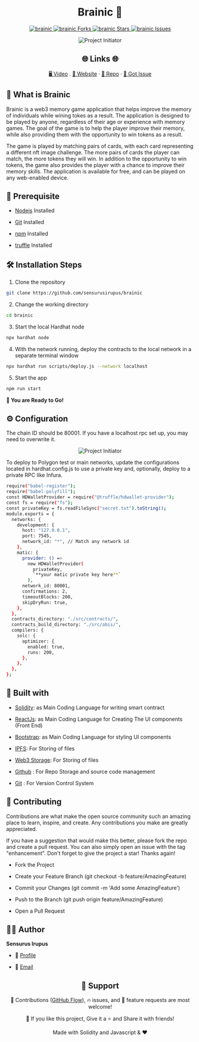 <p align="center">

</p>
<h1 align="center"> Brainic 🧠</h1>

<p align="center">
<a href="https://github.com/sensurusirupus/brainic/blob/master/LICENSE" title="License">
<img src="https://img.shields.io/github/license/sensurusirupus/brainic" alt="brainic"/>
</a>
<a href="https://github.com/sensurusirupus/brainic/fork" title="Forks">
<img src="https://img.shields.io/github/forks/sensurusirupus/brainic" alt="brainic Forks"/>
</a>
<a href="https://github.com/sensurusirupus/brainic" title="Stars">
<img src="https://img.shields.io/github/stars/sensurusirupus/brainic" alt="brainic Stars"/>
</a>
<a href="https://img.shields.io/github/stars/sensurusirupus/brainic/issues" title="Issues">
<img src="  https://img.shields.io/github/issues/sensurusirupus/brainic" alt="brainic Issues"/>
</a>

</a>
</p>

<p align="center" title="Project Initiator"><img src="./src/assets/img/brainic.png" alt="Project Initiator"/></p>

<h2 align="center">🌐 Links 🌐</h2>
<p align="center">
    <a href="https://youtu.be/ud4P45zhCk0" title="">🖥️ Video</a>
    .
    <a href="brainic.netlify.app" title="">🔗 Website</a>
    ·
    <a href="https://github.com/sensurusirupus/brainic" title="">📂 Repo</a>
    ·
    <a href="https://github.com/sensurusirupus/brainic" title="🐛Report Bug/🎊Request Feature">🚀 Got Issue</a>
</p>

## 🚀 What is Brainic

Brainic is a web3 memory game application that helps improve the memory of individuals while wining tokes as a result. The application is designed to be played by anyone, regardless of their age or experience with memory games. The goal of the game is to help the player improve their memory, while also providing them with the opportunity to win tokens as a result.

The game is played by matching pairs of cards, with each card representing a different nft image challenge. The more pairs of cards the player can match, the more tokens they will win. In addition to the opportunity to win tokens, the game also provides the player with a chance to improve their memory skills. The application is available for free, and can be played on any web-enabled device.

## 🦋 Prerequisite

- [Nodejs](https://nodejs.org/en// "Node") Installed

- [Git](https://git-scm.com/ "Git OFficial") Installed

- [npm](https://www.npmjs.com/ "npm ") Installed

- [truffle](https://truffle.org/ "Truffle ") Installed

## 🛠️ Installation Steps

1. Clone the repository

```Bash
git clone https://github.com/sensurusirupus/brainic
```

2. Change the working directory

```Bash
cd brainic
```

3. Start the local Hardhat node

```Bash
npx hardhat node
```

4. With the network running, deploy the contracts to the local network in a separate terminal window

```Bash
npx hardhat run scripts/deploy.js --network localhost
```

5. Start the app

```Bash
npm run start
```

**🎇 You are Ready to Go!**

## ⚙️ Configuration

The chain ID should be 80001. If you have a localhost rpc set up, you may need to overwrite it.

<p align="center" title="Project Initiator"><img src="./src/assets/img/rpc.jpg" alt="Project Initiator"/></p>

To deploy to Polygon test or main networks, update the configurations located in hardhat.config.js to use a private key and, optionally, deploy to a private RPC like Infura.

```Bash
require("babel-register");
require("babel-polyfill");
const HDWalletProvider = require("@truffle/hdwallet-provider");
const fs = require("fs");
const privateKey = fs.readFileSync("secret.txt").toString();
module.exports = {
  networks: {
    development: {
      host: "127.0.0.1",
      port: 7545,
      network_id: "*", // Match any network id
    },
    matic: {
      provider: () =>
        new HDWalletProvider(
          privateKey,
          `**your matic private key here**`
        ),
      network_id: 80001,
      confirmations: 2,
      timeoutBlocks: 200,
      skipDryRun: true,
    },
  },
  contracts_directory: "./src/contracts/",
  contracts_build_directory: "./src/abis/",
  compilers: {
    solc: {
      optimizer: {
        enabled: true,
        runs: 200,
      },
    },
  },
};

```

## 👷 Built with

- [Solidity](https://docs.soliditylang.org/en/v0.8.17/ "Solidity"): as Main Coding Language for writing smart contract

- [ReactJs](https://reactjs.org/ "React Js"): as Main Coding Language for Creating The UI components (Front End)

- [Bootstrap](https://tailwindcss.com/ "Bootstrap Css"): as Main Coding Language for styling UI components

- [IPFS](https://ipfs.tech/ "IPFS"): For Storing of files

- [Web3 Storage](https://www.google.com/search?q=web3storage "Web3 Storage"): For Storing of files

- [Github](https://github.com/ "Github") : For Repo Storage and source code management

- [Git](https://git-scm.com/ "Git") : For Version Control System

## 📂 Contributing

Contributions are what make the open source community such an amazing place to learn, inspire, and create. Any contributions you make are greatly appreciated.

If you have a suggestion that would make this better, please fork the repo and create a pull request. You can also simply open an issue with the tag "enhancement". Don't forget to give the project a star! Thanks again!

- Fork the Project

- Create your Feature Branch (git checkout -b feature/AmazingFeature)

- Commit your Changes (git commit -m 'Add some AmazingFeature')

- Push to the Branch (git push origin feature/AmazingFeature)

- Open a Pull Request

## 🧑🏻 Author

**Sensurus Irupus**

- 🌌 [Profile](https://github.com/sensurusirupus "Sensurus Irupus")

- 🏮 [Email](sensurusirupus@gmail.com "Hi!")

<h2 align="center">🤝 Support</h2>

<p align="center">🎀 Contributions (<a href="https://guides.github.com/introduction/flow" title="GitHub flow">GitHub Flow</a>), 🔥 issues, and 🥮 feature requests are most welcome!</p>

<p align="center">💙 If you like this project, Give it a ⭐ and Share it with friends!</p>

<p align="center">Made with Solidity and Javascript & ❤️ </p>
